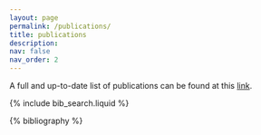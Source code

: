 ```yaml
---
layout: page
permalink: /publications/
title: publications
description: 
nav: false
nav_order: 2
---
```

A full and up-to-date list of publications can be found at this <a href='https://researchmap.jp/yilmaz/published_papers'>link</a>.
<!-- _pages/publications.md -->

<!-- Bibsearch Feature -->

{% include bib_search.liquid %}

<div class="publications">

{% bibliography %}

</div>

